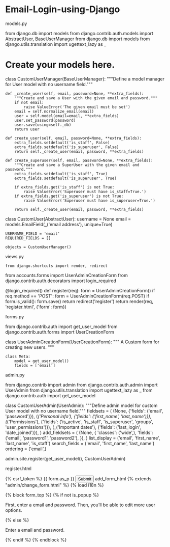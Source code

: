 # Email-Login-using-Django
models.py

from django.db import models
from django.contrib.auth.models import AbstractUser, BaseUserManager
from django.db import models
from django.utils.translation import ugettext_lazy as _

# Create your models here.


class CustomUserManager(BaseUserManager):
    """Define a model manager for User model with no username field."""

    def _create_user(self, email, password=None, **extra_fields):
        """Create and save a User with the given email and password."""
        if not email:
            raise ValueError('The given email must be set')
        email = self.normalize_email(email)
        user = self.model(email=email, **extra_fields)
        user.set_password(password)
        user.save(using=self._db)
        return user

    def create_user(self, email, password=None, **extra_fields):
        extra_fields.setdefault('is_staff', False)
        extra_fields.setdefault('is_superuser', False)
        return self._create_user(email, password, **extra_fields)

    def create_superuser(self, email, password=None, **extra_fields):
        """Create and save a SuperUser with the given email and password."""
        extra_fields.setdefault('is_staff', True)
        extra_fields.setdefault('is_superuser', True)

        if extra_fields.get('is_staff') is not True:
            raise ValueError('Superuser must have is_staff=True.')
        if extra_fields.get('is_superuser') is not True:
            raise ValueError('Superuser must have is_superuser=True.')

        return self._create_user(email, password, **extra_fields)


class CustomUser(AbstractUser):
    username = None
    email = models.EmailField(_('email address'), unique=True)

    USERNAME_FIELD = 'email'
    REQUIRED_FIELDS = []

    objects = CustomUserManager()
    
    
    
    
  views.py
    
    
    
    from django.shortcuts import render, redirect
from accounts.forms import UserAdminCreationForm
from django.contrib.auth.decorators import login_required

@login_required()
def register(req):
    form = UserAdminCreationForm()
    if req.method == 'POST':
        form = UserAdminCreationForm(req.POST)
        if form.is_valid():
            form.save()
            return redirect('register')
    return render(req, 'register.html', {'form': form})

forms.py

from django.contrib.auth import get_user_model
from django.contrib.auth.forms import UserCreationForm


class UserAdminCreationForm(UserCreationForm):
    """
    A Custom form for creating new users.
    """

    class Meta:
        model = get_user_model()
        fields = ['email']


admin.py

from django.contrib import admin
from django.contrib.auth.admin import UserAdmin
from django.utils.translation import ugettext_lazy as _
from django.contrib.auth import get_user_model


class CustomUserAdmin(UserAdmin):
    """Define admin model for custom User model with no username field."""
    fieldsets = (
        (None, {'fields': ('email', 'password')}),
        (_('Personal info'), {'fields': ('first_name', 'last_name')}),
        (_('Permissions'), {'fields': ('is_active', 'is_staff', 'is_superuser',
                                       'groups', 'user_permissions')}),
        (_('Important dates'), {'fields': ('last_login', 'date_joined')}),
    )
    add_fieldsets = (
        (None, {
            'classes': ('wide',),
            'fields': ('email', 'password1', 'password2'),
        }),
    )
    list_display = ('email', 'first_name', 'last_name', 'is_staff')
    search_fields = ('email', 'first_name', 'last_name')
    ordering = ('email',)


admin.site.register(get_user_model(), CustomUserAdmin)


register.html

<form method="POST">
    {% csrf_token %}
    {{ form.as_p }}
    <input type="submit" value="Submit">
</


add_form_html
{% extends "admin/change_form.html" %}
{% load i18n %}

{% block form_top %}
  {% if not is_popup %}
    <p> First, enter a email and password. Then, you’ll be able to edit more user options.</p>
  {% else %}
    <p>Enter a email and password.</p>
  {% endif %}
{% endblock %}



